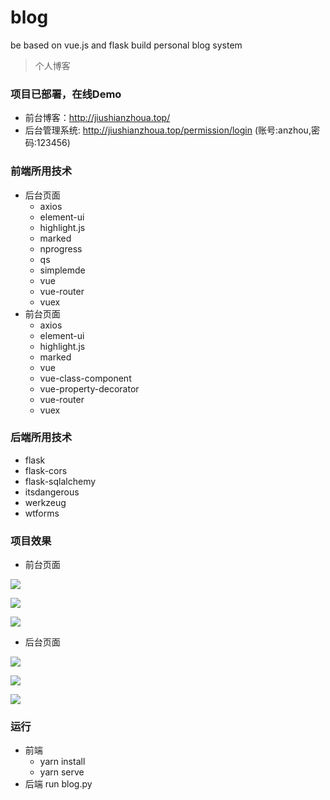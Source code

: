 # blog
be based on vue.js and flask build personal blog system
> 个人博客

### 项目已部署，在线Demo
- 前台博客：http://jiushianzhoua.top/
- 后台管理系统: http://jiushianzhoua.top/permission/login (账号:anzhou,密码:123456)

### 前端所用技术
- 后台页面
    - axios
    - element-ui
    - highlight.js
    - marked
    - nprogress
    - qs
    - simplemde
    - vue
    - vue-router
    - vuex
- 前台页面
    - axios
    - element-ui
    - highlight.js
    - marked
    - vue
    - vue-class-component
    - vue-property-decorator
    - vue-router
    - vuex
 ### 后端所用技术
 - flask
 - flask-cors
 - flask-sqlalchemy
 - itsdangerous
 - werkzeug
 - wtforms
 
 ### 项目效果
 - 前台页面
 
 ![](https://i.loli.net/2020/06/14/QSH3xN2jgbrwBGV.jpg)
 
 ![](https://i.loli.net/2020/06/14/QqwVb24HUmpNX7R.jpg)

 ![](https://i.loli.net/2020/06/14/q5AmiXIlbTLG6BF.jpg)
 
 - 后台页面
 
 ![](https://i.loli.net/2020/06/14/iILfh9KuAoVr2Z8.jpg)

 ![](https://i.loli.net/2020/06/14/B6WDA8FfRYL7txl.jpg)
 
 ![](https://i.loli.net/2020/06/14/jPlXW1i8ewLoGNR.jpg)
 
 ### 运行
 
 - 前端
    - yarn install
    - yarn serve
 - 后端
    run blog.py
 
